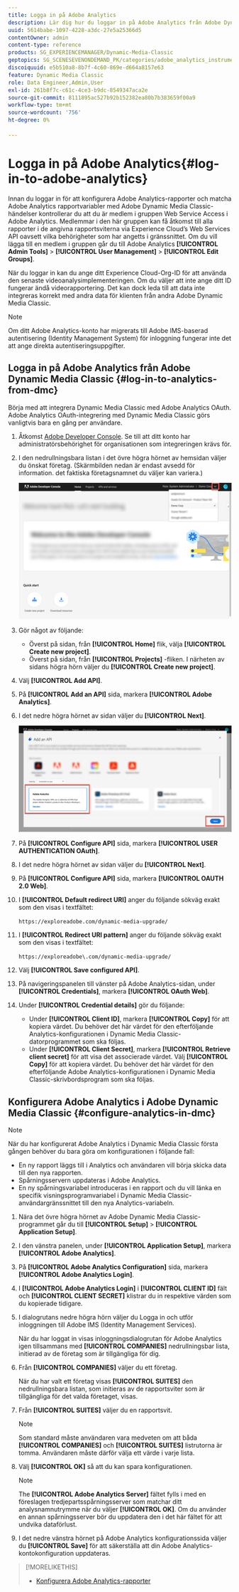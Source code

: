 ```yaml
---
title: Logga in på Adobe Analytics
description: Lär dig hur du loggar in på Adobe Analytics från Adobe Dynamic Media Classic.
uuid: 5614babe-1097-4228-a3dc-27e5a25366d5
contentOwner: admin
content-type: reference
products: SG_EXPERIENCEMANAGER/Dynamic-Media-Classic
geptopics: SG_SCENESEVENONDEMAND_PK/categories/adobe_analytics_instrumentation_kit
discoiquuid: e5b510a8-8b7f-4c60-869e-d664a8157e63
feature: Dynamic Media Classic
role: Data Engineer,Admin,User
exl-id: 261b8f7c-c61c-4ce3-b9dc-8549347aca2e
source-git-commit: 8111895ac527b92b152382ea80b7b383659f00a9
workflow-type: tm+mt
source-wordcount: '756'
ht-degree: 0%

---
```


# Logga in på Adobe Analytics{#log-in-to-adobe-analytics}

Innan du loggar in för att konfigurera Adobe Analytics-rapporter och matcha Adobe Analytics rapportvariabler med Adobe Dynamic Media Classic-händelser kontrollerar du att du är medlem i gruppen Web Service Access i Adobe Analytics. Medlemmar i den här gruppen kan få åtkomst till alla rapporter i de angivna rapportsviterna via Experience Cloud’s Web Services API oavsett vilka behörigheter som har angetts i gränssnittet. Om du vill lägga till en medlem i gruppen går du till Adobe Analytics **[!UICONTROL Admin Tools]** > **[!UICONTROL User Management]** > **[!UICONTROL Edit Groups]**.

När du loggar in kan du ange ditt Experience Cloud-Org-ID för att använda den senaste videoanalysimplementeringen. Om du väljer att inte ange ditt ID fungerar ändå videorapportering. Det kan dock leda till att data inte integreras korrekt med andra data för klienten från andra Adobe Dynamic Media Classic.

>[!NOTE]
>
>Om ditt Adobe Analytics-konto har migrerats till Adobe IMS-baserad autentisering (Identity Management System) för inloggning fungerar inte det att ange direkta autentiseringsuppgifter.

## Logga in på Adobe Analytics från Adobe Dynamic Media Classic {#log-in-to-analytics-from-dmc}

Börja med att integrera Dynamic Media Classic med Adobe Analytics OAuth. Adobe Analytics OAuth-integrering med Dynamic Media Classic görs vanligtvis bara en gång per användare.

1. Åtkomst [Adobe Developer Console](https://developer.adobe.com/console). Se till att ditt konto har administratörsbehörighet för organisationen som integreringen krävs för.
1. I den nedrullningsbara listan i det övre högra hörnet av hemsidan väljer du önskat företag. (Skärmbilden nedan är endast avsedd för information. det faktiska företagsnamnet du väljer kan variera.)

   ![Skapa ett nytt projekt](assets/analytics-oauth1.png)

1. Gör något av följande:

   * Överst på sidan, från **[!UICONTROL Home]** flik, välja **[!UICONTROL Create new project]**.
   * Överst på sidan, från **[!UICONTROL Projects]** -fliken. I närheten av sidans högra hörn väljer du **[!UICONTROL Create new project]**.

1. Välj **[!UICONTROL Add API]**.
1. På **[!UICONTROL Add an API]** sida, markera **[!UICONTROL Adobe Analytics]**.
1. I det nedre högra hörnet av sidan väljer du **[!UICONTROL Next]**.

   ![Lägg till ett API](assets/analytics-oauth2.png)

1. På **[!UICONTROL Configure API]** sida, markera **[!UICONTROL USER AUTHENTICATION OAuth]**.
1. I det nedre högra hörnet av sidan väljer du **[!UICONTROL Next]**.
1. På **[!UICONTROL Configure API]** sida, markera **[!UICONTROL OAUTH 2.0 Web]**.
1. I **[!UICONTROL Default redirect URI]** anger du följande sökväg exakt som den visas i textfältet:

   `https://exploreadobe.com/dynamic-media-upgrade/`

1. I **[!UICONTROL Redirect URI pattern]** anger du följande sökväg exakt som den visas i textfältet:

   `https://exploreadobe\.com/dynamic-media-upgrade/`

1. Välj **[!UICONTROL Save configured API]**.
1. På navigeringspanelen till vänster på Adobe Analytics-sidan, under **[!UICONTROL Credentials]**, markera **[!UICONTROL OAuth Web]**.
1. Under **[!UICONTROL Credential details]** gör du följande:
   * Under **[!UICONTROL Client ID]**, markera **[!UICONTROL Copy]** för att kopiera värdet. Du behöver det här värdet för den efterföljande Analytics-konfigurationen i Dynamic Media Classic-datorprogrammet som ska följas.
   * Under **[!UICONTROL Client Secret]**, markera **[!UICONTROL Retrieve client secret]** för att visa det associerade värdet. Välj **[!UICONTROL Copy]** för att kopiera värdet. Du behöver det här värdet för den efterföljande Adobe Analytics-konfigurationen i Dynamic Media Classic-skrivbordsprogram som ska följas.

## Konfigurera Adobe Analytics i Adobe Dynamic Media Classic {#configure-analytics-in-dmc}

>[!NOTE]
>
>När du har konfigurerat Adobe Analytics i Dynamic Media Classic första gången behöver du bara göra om konfigurationen i följande fall:
>
>* En ny rapport läggs till i Analytics och användaren vill börja skicka data till den nya rapporten.
>* Spårningsservern uppdateras i Adobe Analytics.
>* En ny spårningsvariabel introduceras i en rapport och du vill länka en specifik visningsprogramvariabel i Dynamic Media Classic-användargränssnittet till den nya Analytics-variabeln.

>


1. Nära det övre högra hörnet av Adobe Dynamic Media Classic-programmet går du till **[!UICONTROL Setup]** > **[!UICONTROL Application Setup]**.
1. I den vänstra panelen, under **[!UICONTROL Application Setup]**, markera **[!UICONTROL Adobe Analytics]**.
1. På **[!UICONTROL Adobe Analytics Configuration]** sida, markera **[!UICONTROL Adobe Analytics Login]**.
1. I **[!UICONTROL Adobe Analytics Login]** i **[!UICONTROL CLIENT ID]** fält och **[!UICONTROL CLIENT SECRET]** klistrar du in respektive värden som du kopierade tidigare.
1. I dialogrutans nedre högra hörn väljer du Logga in och utför inloggningen till Adobe IMS (Identity Management Services).

   När du har loggat in visas inloggningsdialogrutan för Adobe Analytics igen tillsammans med **[!UICONTROL COMPANIES]** nedrullningsbar lista, initierad av de företag som är tillgängliga för dig.

1. Från **[!UICONTROL COMPANIES]** väljer du ett företag.

   När du har valt ett företag visas **[!UICONTROL SUITES]** den nedrullningsbara listan, som initieras av de rapportsviter som är tillgängliga för det valda företaget, visas.

1. Från **[!UICONTROL SUITES]** väljer du en rapportsvit.

   >[!NOTE]
   >
   >Som standard måste användaren vara medveten om att båda **[!UICONTROL COMPANIES]** och **[!UICONTROL SUITES]** listrutorna är tomma. Användaren måste därför välja ett värde i varje lista.

1. Välj **[!UICONTROL OK]** så att du kan spara konfigurationen.

   >[!NOTE]
   >
   >The **[!UICONTROL Adobe Analytics Server]** fältet fylls i med en föreslagen tredjepartsspårningsserver som matchar ditt analysnamnutrymme när du väljer **[!UICONTROL OK]**. Om du använder en annan spårningsserver bör du uppdatera den i det här fältet för att undvika dataförlust.

1. I det nedre vänstra hörnet på Adobe Analytics konfigurationssida väljer du **[!UICONTROL Save]** för att säkerställa att din Adobe Analytics-kontokonfiguration uppdateras.

>[!MORELIKETHIS]
>
>* [Konfigurera Adobe Analytics-rapporter](configuring-analytics-reports.md#configuring_adobe_analytics_reports)

